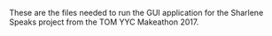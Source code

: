 These are the files needed to run the GUI application for the Sharlene Speaks project from the TOM YYC Makeathon 2017.
